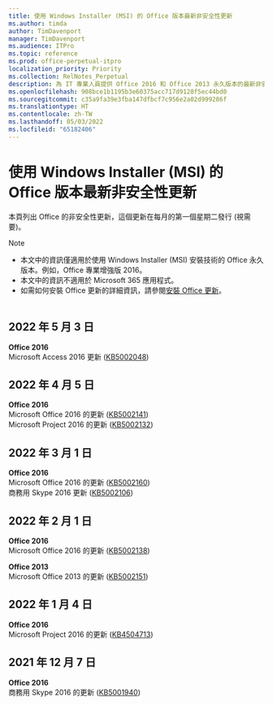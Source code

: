 ```yaml
---
title: 使用 Windows Installer (MSI) 的 Office 版本最新非安全性更新
ms.author: timda
author: TimDavenport
manager: TimDavenport
ms.audience: ITPro
ms.topic: reference
ms.prod: office-perpetual-itpro
localization_priority: Priority
ms.collection: RelNotes_Perpetual
description: 為 IT 專業人員提供 Office 2016 和 Office 2013 永久版本的最新非安全性更新資訊連結
ms.openlocfilehash: 908bce1b1195b3e60375acc717d9128f5ec44bd0
ms.sourcegitcommit: c35a9fa39e3fba147dfbcf7c956e2a02d999286f
ms.translationtype: HT
ms.contentlocale: zh-TW
ms.lasthandoff: 05/03/2022
ms.locfileid: "65182406"
---
```

# <a name="latest-non-security-updates-for-versions-of-office-that-use-windows-installer-msi"></a>使用 Windows Installer (MSI) 的 Office 版本最新非安全性更新

本頁列出 Office 的非安全性更新，這個更新在每月的第一個星期二發行 (視需要)。

> [!NOTE]
> - 本文中的資訊僅適用於使用 Windows Installer (MSI) 安裝技術的 Office 永久版本。例如，Office 專業增強版 2016。
> - 本文中的資訊不適用於 Microsoft 365 應用程式。
> - 如需如何安裝 Office 更新的詳細資訊，請參閱[安裝 Office 更新](https://support.office.com/article/2ab296f3-7f03-43a2-8e50-46de917611c5)。
<br/><br/>


## <a name="may-3-2022"></a>2022 年 5 月 3 日
**Office 2016**<br/>
Microsoft Access 2016 更新 ([KB5002048](https://support.microsoft.com/help/5002048)) </br>

## <a name="april-5-2022"></a>2022 年 4 月 5 日
**Office 2016**<br/>
Microsoft Office 2016 的更新 ([KB5002141](https://support.microsoft.com/help/5002141)) </br>
Microsoft Project 2016 的更新 ([KB5002132](https://support.microsoft.com/help/5002132)) </br>

## <a name="march-1-2022"></a>2022 年 3 月 1 日
**Office 2016**<br/>
Microsoft Office 2016 的更新 ([KB5002160](https://support.microsoft.com/help/5002160)) </br>
商務用 Skype 2016 更新 ([KB5002106](https://support.microsoft.com/help/5002106)) </br>

## <a name="february-1-2022"></a>2022 年 2 月 1 日
**Office 2016**<br/>
Microsoft Office 2016 的更新 ([KB5002138](https://support.microsoft.com/help/5002138)) </br>

**Office 2013**<br/>
Microsoft Office 2013 的更新 ([KB5002151](https://support.microsoft.com/help/5002151)) </br>
## <a name="january-4-2022"></a>2022 年 1 月 4 日
**Office 2016**<br/>
Microsoft Project 2016 的更新 ([KB4504713](https://support.microsoft.com/help/4504713))

## <a name="december-7-2021"></a>2021 年 12 月 7 日
**Office 2016**<br/>
商務用 Skype 2016 的更新 ([KB5001940](https://support.microsoft.com/help/5001940))


</br>